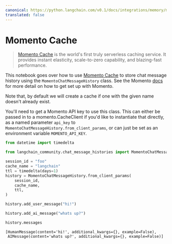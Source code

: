```yaml
---
canonical: https://python.langchain.com/v0.1/docs/integrations/memory/momento_chat_message_history
translated: false
---
```


# Momento Cache

>[Momento Cache](https://docs.momentohq.com/) is the world's first truly serverless caching service. It provides instant elasticity, scale-to-zero
> capability, and blazing-fast performance.

This notebook goes over how to use [Momento Cache](https://www.gomomento.com/services/cache) to store chat message history using the `MomentoChatMessageHistory` class. See the Momento [docs](https://docs.momentohq.com/getting-started) for more detail on how to get set up with Momento.

Note that, by default we will create a cache if one with the given name doesn't already exist.

You'll need to get a Momento API key to use this class. This can either be passed in to a momento.CacheClient if you'd like to instantiate that directly, as a named parameter `api_key` to `MomentoChatMessageHistory.from_client_params`, or can just be set as an environment variable `MOMENTO_API_KEY`.

```python
from datetime import timedelta

from langchain_community.chat_message_histories import MomentoChatMessageHistory

session_id = "foo"
cache_name = "langchain"
ttl = timedelta(days=1)
history = MomentoChatMessageHistory.from_client_params(
    session_id,
    cache_name,
    ttl,
)

history.add_user_message("hi!")

history.add_ai_message("whats up?")
```

```python
history.messages
```

```output
[HumanMessage(content='hi!', additional_kwargs={}, example=False),
 AIMessage(content='whats up?', additional_kwargs={}, example=False)]
```